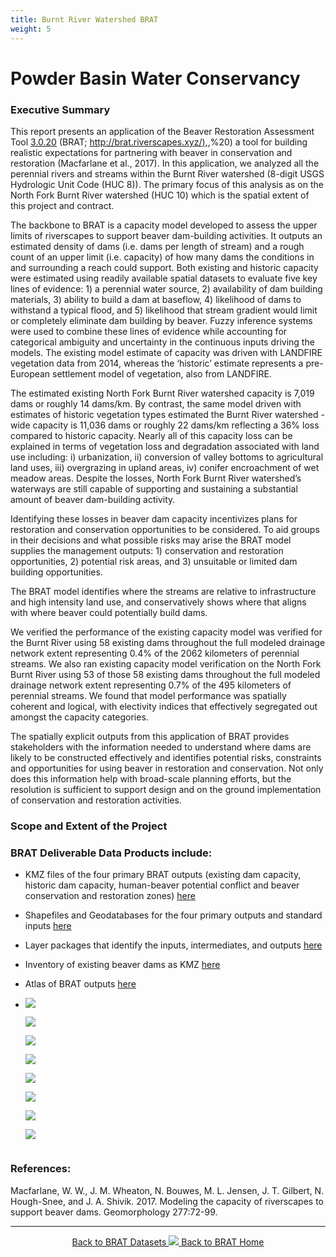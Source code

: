 ```yaml
---
title: Burnt River Watershed BRAT
weight: 5
---
```

# Powder Basin Water Conservancy

### Executive Summary 

This report presents an application of the Beaver Restoration Assessment Tool [3.0.20](https://github.com/Riverscapes/pyBRAT/releases/tag/3.0.20) (BRAT; [http://brat.riverscapes.xyz/),](http://brat.riverscapes.xyz/),%20) a tool for building realistic expectations for partnering with beaver in conservation and restoration (Macfarlane et al., 2017). In this application, we analyzed all the perennial rivers and streams within the Burnt River watershed (8-digit USGS Hydrologic Unit Code (HUC 8)). The primary focus of this analysis as on the North Fork Burnt River watershed (HUC 10) which is the spatial extent of this project and contract.

 

The backbone to BRAT is a capacity model developed to assess the upper limits of riverscapes to support beaver dam-building activities. It outputs an estimated density of dams (i.e. dams per length of stream) and a rough count of an upper limit (i.e. capacity) of how many dams the conditions in and surrounding a reach could support. Both existing and historic capacity were estimated using readily available spatial datasets to evaluate five key lines of evidence: 1) a perennial water source, 2) availability of dam building materials, 3) ability to build a dam at baseflow, 4) likelihood of dams to withstand a typical flood, and 5) likelihood that stream gradient would limit or completely eliminate dam building by beaver. Fuzzy inference systems were used to combine these lines of evidence while accounting for categorical ambiguity and uncertainty in the continuous inputs driving the models. The existing model estimate of capacity was driven with LANDFIRE vegetation data from 2014, whereas the ‘historic’ estimate represents a pre-European settlement model of vegetation, also from LANDFIRE. 

 

The estimated existing North Fork Burnt River watershed capacity is 7,019 dams or roughly 14 dams/km. By contrast, the same model driven with estimates of historic vegetation types estimated the Burnt River watershed -wide capacity is 11,036 dams or roughly 22 dams/km reflecting a 36% loss compared to historic capacity. Nearly all of this capacity loss can be explained in terms of vegetation loss and degradation associated with land use including: i) urbanization, ii) conversion of valley bottoms to agricultural land uses, iii) overgrazing in upland areas, iv) conifer encroachment of wet meadow areas. Despite the losses, North Fork Burnt River watershed’s waterways are still capable of supporting and sustaining a substantial amount of beaver dam-building activity. 

 

Identifying these losses in beaver dam capacity incentivizes plans for restoration and conservation opportunities to be considered. To aid groups in their decisions and what possible risks may arise the BRAT model supplies the management outputs: 1) conservation and restoration opportunities, 2) potential risk areas, and 3) unsuitable or limited dam building opportunities.

 

The BRAT model identifies where the streams are relative to infrastructure and high intensity land use, and conservatively shows where that aligns with where beaver could potentially build dams.

 

We verified the performance of the existing capacity model was verified for the Burnt River using 58 existing dams throughout the full modeled drainage network extent representing 0.4% of the 2062 kilometers of perennial streams. We also ran existing capacity model verification on the North Fork Burnt River using 53 of those 58 existing dams throughout the full modeled drainage network extent representing 0.7% of the 495 kilometers of perennial streams. We found that model performance was spatially coherent and logical, with electivity indices that effectively segregated out amongst the capacity categories.

 

The spatially explicit outputs from this application of BRAT provides stakeholders with the information needed to understand where dams are likely to be constructed effectively and identifies potential risks, constraints and opportunities for using beaver in restoration and conservation. Not only does this information help with broad-scale planning efforts, but the resolution is sufficient to support design and on the ground implementation of conservation and restoration activities. 

### Scope and Extent of the Project



### BRAT Deliverable Data Products include:

- KMZ files of the four primary BRAT outputs (existing dam capacity, historic dam capacity, human-beaver potential conflict and beaver conservation and restoration zones) [here](https://usu.box.com/s/q0gihed72y43zu19das4vf0929tf3x5i)
- Shapefiles and Geodatabases for the four primary outputs and standard inputs [here](https://usu.box.com/s/ezkkrtbp3o2kb4alcn6x399maqddbxmv)

- Layer packages that identify the inputs, intermediates, and outputs [here](https://usu.box.com/s/ywwl2t38llj5n75ybs6c4rc8t2acef6l)

- Inventory of existing beaver dams as KMZ [here](https://usu.box.com/s/v8awawxxndn1am9u6p1s3n8srxtljqte)

- Atlas of BRAT outputs [here](https://usu.box.com/s/hu8anaavlmwocvqq54trpshw6kyfp4k9)

- ![](C:/ET_AL_Matthew/Non_Projects_Matthew_Meier/ETAL_toolsandscripts/BRAT/pyBRAT-master/docs/BRATData/USA/Yakama_Nation/%7B%7B%20site.baseurl%20%7D%7D/assets/images/Powder_Basin_BRAT_Atlas_Page_1.png)

  ![](C:/ET_AL_Matthew/Non_Projects_Matthew_Meier/ETAL_toolsandscripts/BRAT/pyBRAT-master/docs/BRATData/USA/Yakama_Nation/%7B%7B%20site.baseurl%20%7D%7D/assets/images/Powder_Basin_BRAT_Atlas_Page_2.png)

  ![](C:/ET_AL_Matthew/Non_Projects_Matthew_Meier/ETAL_toolsandscripts/BRAT/pyBRAT-master/docs/BRATData/USA/Yakama_Nation/%7B%7B%20site.baseurl%20%7D%7D/assets/images/Powder_Basin_BRAT_Atlas_Page_3.png)

  ![](C:/ET_AL_Matthew/Non_Projects_Matthew_Meier/ETAL_toolsandscripts/BRAT/pyBRAT-master/docs/BRATData/USA/Yakama_Nation/%7B%7B%20site.baseurl%20%7D%7D/assets/images/Powder_Basin_BRAT_Atlas_Page_4.png)

  ![](C:/ET_AL_Matthew/Non_Projects_Matthew_Meier/ETAL_toolsandscripts/BRAT/pyBRAT-master/docs/BRATData/USA/Yakama_Nation/%7B%7B%20site.baseurl%20%7D%7D/assets/images/Powder_Basin_BRAT_Atlas_Page_5.png)

  ![](C:/ET_AL_Matthew/Non_Projects_Matthew_Meier/ETAL_toolsandscripts/BRAT/pyBRAT-master/docs/BRATData/USA/Yakama_Nation/%7B%7B%20site.baseurl%20%7D%7D/assets/images/Powder_Basin_BRAT_Atlas_Page_6.png)

  ![](C:/ET_AL_Matthew/Non_Projects_Matthew_Meier/ETAL_toolsandscripts/BRAT/pyBRAT-master/docs/BRATData/USA/Yakama_Nation/%7B%7B%20site.baseurl%20%7D%7D/assets/images/Powder_Basin_BRAT_Atlas_Page_7.png)

  ![](C:/ET_AL_Matthew/Non_Projects_Matthew_Meier/ETAL_toolsandscripts/BRAT/pyBRAT-master/docs/BRATData/USA/Yakama_Nation/%7B%7B%20site.baseurl%20%7D%7D/assets/images/Powder_Basin_BRAT_Atlas_Page_8.png)

  ![]()

### References:

Macfarlane, W. W., J. M. Wheaton, N. Bouwes, M. L. Jensen, J. T. Gilbert, N. Hough-Snee, and J. A. Shivik. 2017. Modeling the capacity of riverscapes to support beaver dams. Geomorphology 277:72-99.

------
<div align="center">
	<a class="hollow button" href="{{ site.baseurl }}/BRATData/"><i class="fa fa-info-circle"></i> Back to BRAT Datasets </a>
	<a class="hollow button" href="{{ site.baseurl }}/"><img src="{{ site.baseurl }}/assets/images/favicons/favicon-16x16.png">  Back to BRAT Home </a>  
</div>